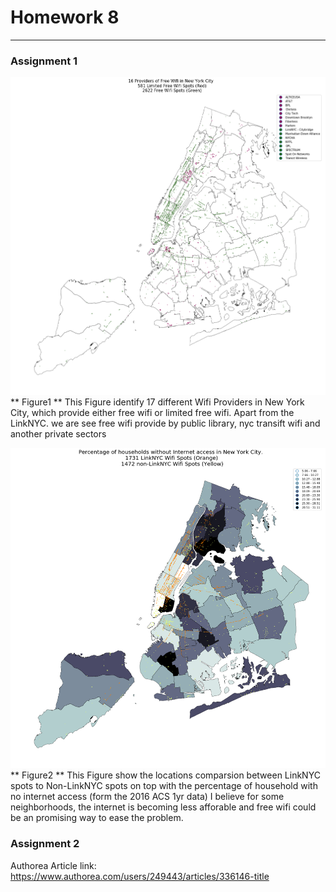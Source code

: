 # Homework 8

----
### Assignment 1


![Alt text](WifiSpotsNYC.png)
** Figure1 ** This Figure identify 17 different Wifi Providers in New York City, which provide either free wifi or limited free wifi. Apart from the LinkNYC. we are see free wifi provide by public library, nyc transift wifi and another private sectors

![Alt text](linkNYCvsNonLinkNYC.png)
** Figure2 ** This Figure show the locations comparsion between LinkNYC spots to Non-LinkNYC spots on top with the percentage of household with no internet access (form the 2016 ACS 1yr data) I believe for some neighborhoods, the internet is becoming less afforable and free wifi could be an promising way to ease the problem.


### Assignment 2

Authorea Article link:
https://www.authorea.com/users/249443/articles/336146-title
